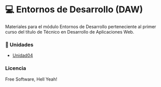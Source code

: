 # :computer: Entornos de Desarrollo (DAW)

Materiales para el módulo Entornos de Desarrollo perteneciente al primer curso del título de Técnico en Desarrollo de Aplicaciones Web.

### :blue_book: Unidades

* [Unidad04](Unidad04)


### Licencia

Free Software, Hell Yeah!
